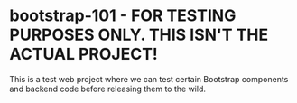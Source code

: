 # bootstrap-101 - FOR TESTING PURPOSES ONLY. THIS ISN'T THE ACTUAL PROJECT!
This is a test web project where we can test certain Bootstrap components and backend code before releasing them to the wild.
